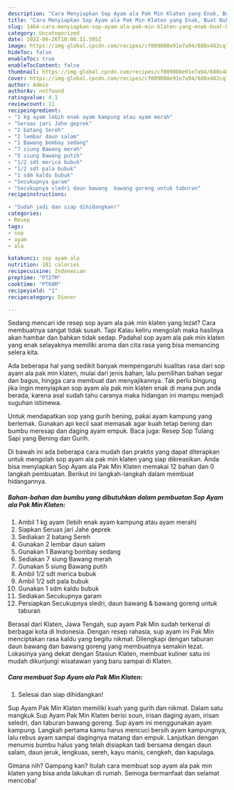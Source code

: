 ```yaml
---
description: "Cara Menyiapkan Sop Ayam ala Pak Min Klaten yang Enak, Buat Buka Puasa Menggugah Selera"
title: "Cara Menyiapkan Sop Ayam ala Pak Min Klaten yang Enak, Buat Buka Puasa Menggugah Selera"
slug: 1464-cara-menyiapkan-sop-ayam-ala-pak-min-klaten-yang-enak-buat-buka-puasa-menggugah-selera
category: Uncategorized
date: 2022-06-26T10:08:11.595Z
image: https://img-global.cpcdn.com/recipes/cf009088e91e7a94/680x482cq70/sop-ayam-ala-pak-min-klaten-foto-resep-utama.jpg
hideToc: false
enableToc: true
enableTocContent: false
thumbnail: https://img-global.cpcdn.com/recipes/cf009088e91e7a94/680x482cq70/sop-ayam-ala-pak-min-klaten-foto-resep-utama.jpg
cover: https://img-global.cpcdn.com/recipes/cf009088e91e7a94/680x482cq70/sop-ayam-ala-pak-min-klaten-foto-resep-utama.jpg
author: Admin
authorAv: notfound
ratingvalue: 4.1
reviewcount: 11
recipeingredient:
- "1 kg ayam lebih enak ayam kampung atau ayam merah"
- "Seruas jari Jahe geprek"
- "2 batang Sereh"
- "2 lembar daun salam"
- "1 Bawang bombay sedang"
- "7 siung Bawang merah"
- "5 siung Bawang putih"
- "1/2 sdt merica bubuk"
- "1/2 sdt pala bubuk"
- "1 sdm kaldu bubuk"
- "Secukupnya garam"
- "Secukupnya sledri daun bawang  bawang goreng untuk taburan"
recipeinstructions:

- "Sudah jadi dan siap dihidangkan!"
categories:
- Resep
tags:
- sop
- ayam
- ala

katakunci: sop ayam ala 
nutrition: 181 calories
recipecuisine: Indonesian
preptime: "PT27M"
cooktime: "PT60M"
recipeyield: "1"
recipecategory: Dinner

---
```



Sedang mencari ide resep sop ayam ala pak min klaten yang lezat? Cara membuatnya sangat tidak susah. Tapi Kalau keliru mengolah maka hasilnya akan hambar dan bahkan tidak sedap. Padahal sop ayam ala pak min klaten yang enak selayaknya memiliki aroma dan cita rasa yang bisa memancing selera kita.


Ada beberapa hal yang sedikit banyak mempengaruhi kualitas rasa dari sop ayam ala pak min klaten, mulai dari jenis bahan, lalu pemilihan bahan segar dan bagus, hingga cara membuat dan menyajikannya. Tak perlu bingung jika ingin menyiapkan sop ayam ala pak min klaten enak di mana pun anda berada, karena asal sudah tahu caranya maka hidangan ini mampu menjadi suguhan istimewa.

Untuk mendapatkan sop yang gurih bening, pakai ayam kampung yang berlemak. Gunakan api kecil saat memasak agar kuah tetap bening dan bumbu meresap dan daging ayam empuk. Baca juga: Resep Sop Tulang Sapi yang Bening dan Gurih.


Di bawah ini ada beberapa cara mudah dan praktis yang dapat diterapkan untuk mengolah sop ayam ala pak min klaten yang siap dikreasikan. Anda bisa menyiapkan Sop Ayam ala Pak Min Klaten memakai 12 bahan dan 0 langkah pembuatan. Berikut ini langkah-langkah dalam membuat hidangannya.

<!--inarticleads1-->

##### Bahan-bahan dan bumbu yang dibutuhkan dalam pembuatan Sop Ayam ala Pak Min Klaten:

1. Ambil 1 kg ayam (lebih enak ayam kampung atau ayam merah)
1. Siapkan Seruas jari Jahe geprek
1. Sediakan 2 batang Sereh
1. Gunakan 2 lembar daun salam
1. Gunakan 1 Bawang bombay sedang
1. Sediakan 7 siung Bawang merah
1. Gunakan 5 siung Bawang putih
1. Ambil 1/2 sdt merica bubuk
1. Ambil 1/2 sdt pala bubuk
1. Gunakan 1 sdm kaldu bubuk
1. Sediakan Secukupnya garam
1. Persiapkan Secukupnya sledri, daun bawang &amp; bawang goreng untuk taburan


Berasal dari Klaten, Jawa Tengah, sup ayam Pak Min sudah terkenal di berbagai kota di Indonesia. Dengan resep rahasia, sup ayam ini Pak Min menciptakan rasa kaldu yang begitu nikmat. Dilengkapi dengan taburan daun bawang dan bawang goreng yang membuatnya semakin lezat. Lokasinya yang dekat dengan Stasiun Klaten, membuat kuliner satu ini mudah dikunjungi wisatawan yang baru sampai di Klaten. 

<!--inarticleads2-->

##### Cara membuat Sop Ayam ala Pak Min Klaten:


1. Selesai dan siap dihidangkan!

Sup Ayam Pak Min Klaten memiliki kuah yang gurih dan nikmat. Dalam satu mangkuk Sup Ayam Pak Min Klaten berisi soun, irisan daging ayam, irisan seledri, dan taburan bawang goreng. Sup ayam ini menggunakan ayam kampung. Langkah pertama kamu harus mencuci bersih ayam kampungnya, lalu rebus ayam sampai dagingnya matang dan empuk. Lanjutkan dengan menumis bumbu halus yang telah disiapkan tadi bersama dengan daun salam, daun jeruk, lengkuas, sereh, kayu manis, cengkeh, dan kapulaga. 

Gimana nih? Gampang kan? Itulah cara membuat sop ayam ala pak min klaten yang bisa anda lakukan di rumah. Semoga bermanfaat dan selamat mencoba!
